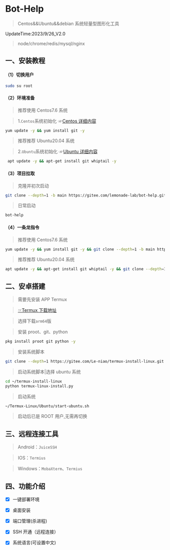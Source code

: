 # Bot-Help

> Centos&&Ubuntu&&debian 系统轻量型图形化工具

UpdateTime:2023/9/26_V2.0

> node/chrome/redis/mysql/nginx

## 一、安装教程

#### （1）切换用户
```sh
sudo su root
```

#### （2）环境准备

> 推荐使用 Centos7.6 系统

> 1.`Centos`系统初始化 ☞[Centos 详细内容](./centos/README.md)


```sh
yum update -y && yum install git -y
```

> 推荐推荐 Ubuntu20.04 系统

> 2.`Ubuntu`系统初始化 ☞[Ubuntu 详细内容](./ubuntu/README.md)

```sh
 apt update -y && apt-get install git whiptail -y
```

#### （3）项目拉取

> 克隆并初次启动

```sh
git clone --depth=1 -b main https://gitee.com/lemonade-lab/bot-help.git  /bot-help && chmod +x /bot-help/*/*.sh  && sh /bot-help/install.sh
```

> 日常启动

```sh
bot-help
```

#### （4）一条龙指令

> 推荐使用 Centos7.6 系统

```sh
yum update -y && yum install git -y && git clone --depth=1 -b main https://gitee.com/lemonade-lab/bot-help.git  /bot-help && chmod +x /bot-help/*/*.sh  && sh /bot-help/install.sh
```

> 推荐推荐 Ubuntu20.04 系统

```sh
apt update -y && apt-get install git whiptail -y && git clone --depth=1 -b main https://gitee.com/lemonade-lab/bot-help.git  /bot-help && chmod +x /bot-help/*/*.sh  && sh /bot-help/install.sh
```

## 二、安卓搭建

> 需要先安装 APP Termux 

> [☞Termux 下载地址](https://github.com/termux/termux-app/releases)

> 选择下载`arm64`版

> 安装 proot、git、python

```sh
pkg install proot git python -y
```

> 安装系统脚本

```sh
git clone --depth=1 https://gitee.com/Le-niao/termux-install-linux.git
```

> 启动系统脚本|选择 ubuntu 系统

```sh
cd ~/termux-install-linux
python termux-linux-install.py
```

> 启动系统

```sh
~/Termux-Linux/Ubuntu/start-ubuntu.sh
```

> 启动后已是 ROOT 用户,无需再切换

## 三、远程连接工具

> Android：`JuiceSSH`

> IOS：`Termius`

> Windows：`MobaXterm`、`Termius`

## 四、功能介绍

- [x] 一键部署环境
- [x] 桌面安装
- [x] 端口管理(杀进程)
- [x] SSH 开通（远程连接）
- [x] 系统语言(可设置中文)

